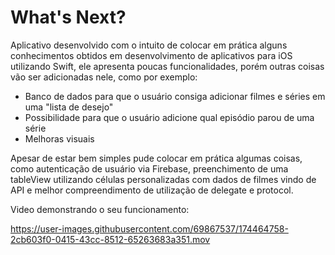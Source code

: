 What's Next?
=================
Aplicativo desenvolvido com o intuito de colocar em prática alguns conhecimentos obtidos em desenvolvimento de aplicativos para iOS utilizando Swift, ele apresenta poucas funcionalidades, porém outras coisas vão ser adicionadas nele, como por exemplo:

<!--ts-->
   * Banco de dados para que o usuário consiga adicionar filmes e séries em uma "lista de desejo"
   * Possibilidade para que o usuário adicione qual episódio parou de uma série
   * Melhoras visuais
<!--te-->
Apesar de estar bem simples pude colocar em prática algumas coisas, como autenticação de usuário via Firebase, preenchimento de uma tableView utilizando células personalizadas com dados de filmes vindo de API e melhor compreendimento de utilização de delegate e protocol.

Video demonstrando o seu funcionamento:

https://user-images.githubusercontent.com/69867537/174464758-2cb603f0-0415-43cc-8512-65263683a351.mov

